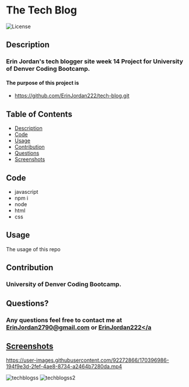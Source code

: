 # The Tech Blog

 ![License](https://img.shields.io/badge/License-MIT-blue.svg)
 
## Description
### Erin Jordan's tech blogger site week 14 Project for University of Denver Coding Bootcamp. 
#### The purpose of this project is 

* https://github.com/ErinJordan222/tech-blog.git

## Table of Contents
* [Description](#description)
* [Code](#code)
* [Usage](#usage)
* [Contribution](#contribution)
* [Questions](#questions)
* [Screenshots](#screenshots)

## Code
* javascript
* npm i
* node
* html
* css

## Usage
The usage of this repo 

## Contribution
### University of Denver Coding Bootcamp.

## Questions?
### Any questions feel free to contact me at <a href="https://erinjordan2790@gmail.com">ErinJordan2790@gmail.com</a> or <a href="https://github.com/ErinJordan222">ErinJordan222</a

## Screenshots
 https://user-images.githubusercontent.com/92272866/170396986-194f9e3d-2fef-4ae8-8734-a2464b7280da.mp4
 
 
 ![techblogss](https://user-images.githubusercontent.com/92272866/170396850-173e5449-f3e8-43be-a3e5-d67fc8072e5c.png)
 ![techblogss2](https://user-images.githubusercontent.com/92272866/170396886-addbac6d-b5d1-4759-99dc-2a04e4526634.png)



